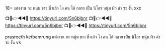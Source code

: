 18+ แต่งงาน กะ หนุ่ม ขาว ตี๋ แล้ว ไง คน ได้ กลาย เป็น นิโกร หนุ่ม ผิว ดำ ซะ งั้น xxx

📺📱👉◄◄🔴  https://tinyurl.com/5n6bjbnr
📺📱👉◄◄🔴  https://tinyurl.com/5n6bjbnr
📺📱👉◄◄🔴  https://tinyurl.com/5n6bjbnr

prasroeth ketbamrung แต่งงาน กะ หนุ่ม ขาว ตี๋ แล้ว ไง คน ได้ กลาย เป็น นิโกร หนุ่ม ผิว ดำ ซะ งั้น vk

